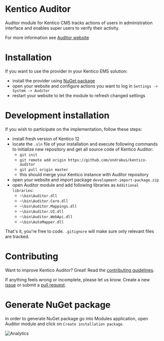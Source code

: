 # Kentico Auditor

Auditor module for Kentico CMS tracks actions of users in administration interface and enables super users to verify their activity.

For more information see [Auditor website](https://ondrabus.github.io/kentico-auditor)

# Installation
If you want to use the provider in your Kentico EMS solution:
* install the provider using [NuGet package](https://github.com/ondrabus/kentico-auditor/blob/master/kentico-auditor.12.0.0.nupkg)
* open your website and configure actions you want to log in `Settings -> System -> Auditor`
* restart your website to let the module to refresh changed settings

# Development installation
If you wish to participate on the implementation, follow these steps:
* install fresh version of Kentico 12
* locate the `.sln` file of your installation and execute following commands to initialize new repository and get all source code of Kentico Auditor:
	* `git init`
	* `git remote add origin https://github.com/ondrabus/kentico-auditor`
	* `git pull origin master`
	* this should merge your Kentico instance with Auditor repository
* open your website and import package `development-import-package.zip`
* open Auditor module and add following libraries as `Additional libraries`:
	* `~\bin\Auditor.dll`
	* `~\bin\Auditor.Core.dll`
	* `~\bin\Auditor.Mappings.dll`
	* `~\bin\Auditor.UI.dll`
	* `~\bin\Auditor.WebApi.dll`
	* `~\bin\AutoMapper.dll`

That's it, you're free to code. `.gitignore` will make sure only relevant files are tracked.

# Contributing
Want to improve Kentico Auditor? Great! Read the [contributing guidelines](https://github.com/ondrabus/kentico-auditor/blob/master/CONTRIBUTING.md).

If anything feels wrong or incomplete, please let us know. Create a new [issue](https://github.com/ondrabus/kentico-auditor/issues/new) or submit a [pull request](https://help.github.com/articles/using-pull-requests/).

# Generate NuGet package
In order to generate NuGet package go into Modules application, open Auditor module and click on `Create installation package`.

![Analytics](https://kentico-ga-beacon.azurewebsites.net/api/UA-69014260-4/ondrabus/kentico-auditor?pixel)
